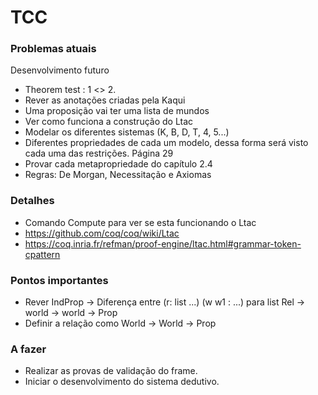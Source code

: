 # TCC

### Problemas atuais

Desenvolvimento futuro 

- Theorem test : 1 <> 2. 
- Rever as anotações criadas pela Kaqui 
- Uma proposição vai ter uma lista de mundos 
- Ver como funciona a construção do Ltac 
- Modelar os diferentes sistemas (K, B, D, T, 4, 5...) 
- Diferentes propriedades de cada um modelo, dessa forma será visto cada uma das restrições. Página 29 
- Provar cada metapropriedade do capítulo 2.4 
- Regras: De Morgan, Necessitação e Axiomas 

### Detalhes

- Comando Compute para ver se esta funcionando o Ltac 
- https://github.com/coq/coq/wiki/Ltac 
- https://coq.inria.fr/refman/proof-engine/ltac.html#grammar-token-cpattern 

### Pontos importantes

- Rever IndProp -> Diferença entre (r: list ...) (w w1 : ...) para list Rel -> world -> world -> Prop
- Definir a relação como World -> World -> Prop


### A fazer
- Realizar as provas de validação do frame.
- Iniciar o desenvolvimento do sistema dedutivo.